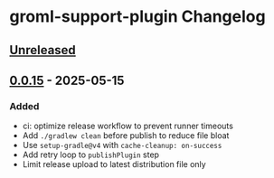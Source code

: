 <!-- Keep a Changelog guide -> https://keepachangelog.com -->

# groml-support-plugin Changelog

## [Unreleased]

## [0.0.15] - 2025-05-15

### Added

- ci: optimize release workflow to prevent runner timeouts
- Add `./gradlew clean` before publish to reduce file bloat
- Use `setup-gradle@v4` with `cache-cleanup: on-success`
- Add retry loop to `publishPlugin` step
- Limit release upload to latest distribution file only

[Unreleased]: https://github.com/HarleyGilpin/groml-support-plugin/compare/v0.0.15...HEAD
[0.0.15]: https://github.com/HarleyGilpin/groml-support-plugin/commits/v0.0.15
